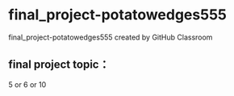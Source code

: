 # final_project-potatowedges555
final_project-potatowedges555 created by GitHub Classroom

## final project topic：<br>
5 or 6 or 10
